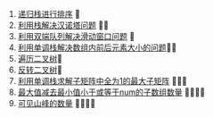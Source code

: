 
1. [递归栈进行排序](https://github.com/LevenWin/alogrithm/blob/master/stack_sort.py) 🌟
2. [利用栈解决汉诺塔问题](https://github.com/LevenWin/alogrithm/blob/master/hanoiProblem.py) 🌟🌟
3. [利用双端队列解决滑动窗口问题](https://github.com/LevenWin/alogrithm/blob/master/slideWindow.py) 🌟
4. [利用单调栈解决数组内前后元素大小的问题](https://github.com/LevenWin/alogrithm/blob/master/2min.py)🌟🌟
5. [遍历二叉树](https://github.com/LevenWin/alogrithm/blob/master/treeReleated.py)🌟
6. [反转二叉树](https://github.com/LevenWin/alogrithm/blob/master/reverseTree.py)🌟
6. [利用单调栈求解子矩阵中全为1的最大子矩阵](https://github.com/LevenWin/alogrithm/blob/master/maxSubRect.py) 🌟🌟🌟
7. [最大值减去最小值小于或等于num的子数组数量](https://github.com/LevenWin/alogrithm/blob/master/12-4.py) 🌟🌟🌟🌟
8. [可见山峰的数量](https://github.com/LevenWin/alogrithm/blob/master/12-5.py) 🌟🌟🌟🌟